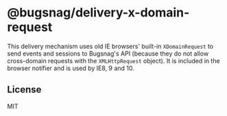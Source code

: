 # @bugsnag/delivery-x-domain-request

This delivery mechanism uses old IE browsers' built-in `XDomainRequest` to send events and sessions to Bugsnag's API (because they do not allow cross-domain requests with the `XMLHttpRequest` object). It is included in the browser notifier and is used by IE8, 9 and 10.

## License
MIT
